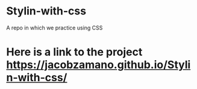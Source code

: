 # Stylin-with-css
A repo in which we practice using CSS
# Here is a link to the project https://jacobzamano.github.io/Stylin-with-css/
